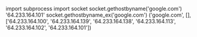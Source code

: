 import subprocess
import socket
socket.gethostbyname('google.com')
'64.233.164.101'
socket.gethostbyname_ex('google.com')
('google.com', [], ['64.233.164.100', '64.233.164.139', '64.233.164.138', '64.233.164.113', '64.233.164.102', '64.233.164.101']) 


